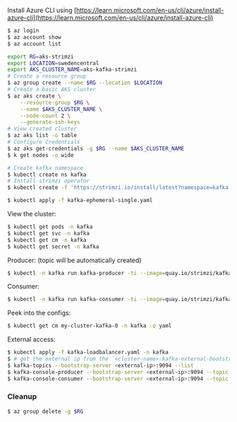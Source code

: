 Install Azure CLI using [https://learn.microsoft.com/en-us/cli/azure/install-azure-cli](https://learn.microsoft.com/en-us/cli/azure/install-azure-cli)

```bash
$ az login
$ az account show
$ az account list
```

```bash
export RG=aks-strimzi
export LOCATION=swedencentral
export AKS_CLUSTER_NAME=aks-kafka-strimzi
# Create a resource group
$ az group create --name $RG --location $LOCATION
# Create a basic AKS cluster 
$ az aks create \
    --resource-group $RG \
    --name $AKS_CLUSTER_NAME \
    --node-count 2 \
    --generate-ssh-keys
# View created cluster   
$ az aks list -o table    
# Configure Credentials
$ az aks get-credentials -g $RG --name $AKS_CLUSTER_NAME
$ k get nodes -o wide
```

```bash
# Create kafka namespace
$ kubectl create ns kafka
# Install strimzi operator
$ kubectl create -f 'https://strimzi.io/install/latest?namespace=kafka' -n kafka
```

```bash
$ kubectl apply -f kafka-ephemeral-single.yaml
```

View the cluster:
```bash
$ kubectl get pods -n kafka
$ kubectl get svc -n kafka
$ kubectl get cm -n kafka
$ kubectl get secret -n kafka
```

Producer: (topic will be automatically created)
```bash
$ kubectl -n kafka run kafka-producer -ti --image=quay.io/strimzi/kafka:0.31.1-kafka-3.2.3 --rm=true --restart=Never -- bin/kafka-console-producer.sh --bootstrap-server my-cluster-kafka-bootstrap:9092 --topic my-topic
```

Consumer:
```bash
$ kubectl -n kafka run kafka-consumer -ti --image=quay.io/strimzi/kafka:0.31.1-kafka-3.2.3 --rm=true --restart=Never -- bin/kafka-console-consumer.sh --bootstrap-server my-cluster-kafka-bootstrap:9092 --topic my-topic --from-beginning
```

Peek into the configs:
```bash
$ kubectl get cm my-cluster-kafka-0 -n kafka -o yaml
```

External access: 
```bash
$ kubectl apply -f kafka-loadbalancer.yaml -n kafka
$ # get the external ip from the `<cluster-name>-kafka-external-bootstrap` service
$ kafka-topics --bootstrap-server <external-ip>:9094 --list 
$ kafka-console-producer --bootstrap-server <external-ip>:9094 --topic my-topic
$ kafka-console-consumer --bootstrap-server <external-ip>:9094 --topic my-topic --from-beginning
```


### Cleanup 

```bash
$ az group delete -g $RG
```
